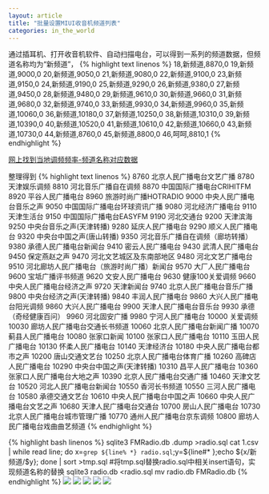 ```yaml
---
layout: article
title: "批量设置MIUI收音机频道列表"
categories: in_the_world
---
```


通过插耳机、打开收音机软件、自动扫描电台，可以得到一系列的频道数据，但频道名称均为“新频道”，
{% highlight text linenos %}
18,新频道,8870,0
19,新频道,9000,0
20,新频道,9050,0
21,新频道,9080,0
22,新频道,9100,0
23,新频道,9150,0
24,新频道,9190,0
25,新频道,9290,0
26,新频道,9380,0
27,新频道,9450,0
28,新频道,9480,0
29,新频道,9610,0
30,新频道,9660,0
31,新频道,9680,0
32,新频道,9740,0
33,新频道,9930,0
34,新频道,9960,0
35,新频道,10060,0
36,新频道,10180,0
37,新频道,10250,0
38,新频道,10310,0
39,新频道,10390,0
40,新频道,10520,0
41,新频道,10610,0
42,新频道,10660,0
43,新频道,10730,0
44,新频道,8760,0
45,新频道,8800,0
46,呵呵,8810,1
{% endhighlight %}

[网上找到当地调频频率-频道名称对应数据](http://tieba.baidu.com/p/1176987638)

整理得到
{% highlight text linenos %}
8760 北京人民广播电台文艺广播
8780 天津娱乐调频
8810 河北音乐广播自在调频
8870 中国国际广播电台CRIHITFM
8920 平谷人民广播电台
8960 旅游时尚广播HOTRADIO
9000 中央人民广播电台音乐之声
9050 中国国际广播电台环球资讯广播
9080 河北经济广播电台
9110 天津生活台
9150 中国国际广播电台EASYFM
9190 河北交通台
9200 天津滨海
9250 中央台音乐之声(天津转播)
9280 延庆人民广播电台
9290 顺义人民广播电台
9320 中央台中国之声(唐山转播)
9350 河北音乐广播自在调频（廊坊转播）
9380 承德人民广播电台新闻台
9410 密云人民广播电台
9430 武清人民广播电台
9450 保定燕赵之声
9470 河北文艺城区及东南部地区
9480 河北文艺广播电台
9510 河北廊坊人民广播电台（旅游时尚广播）新闻台
9570 大厂人民广播电台
9600 宝坻广播评书频道
9620 文安人民广播电台
9630 健康100关爱调频
9660 中央人民广播电台经济之声
9720 天津新闻台
9740 北京人民广播电台音乐广播
9800 中央台经济之声(天津转播)
9840 丰润人民广播电台
9860 大兴人民广播电台阳光调频
9860 大兴人民广播电台
9900 天津人民广播电台音乐台
9930 承德（奇经健康百问）
9960 河北固安广播
9980 宁河人民广播电台
10000 关爱调频
10030 廊坊人民广播电台交通长书频道
10060 北京人民广播电台新闻广播
10070 蓟县人民广播电台
10080 张家口新闻
10100 张家口人民广播电台
10110 玉田人民广播电台
10130 怀柔人民广播电台
10140 天津经济台
10180 中央人民广播电台都市之声
10200 唐山交通文艺台
10250 北京人民广播电台体育广播
10260 高碑店人民广播电台
10290 中央台中国之声(天津转播)
10310 昌平人民广播电台
10360 张家口人民广播电台大地之声
10390 北京人民广播电台交通广播
10460 天津文艺台
10520 河北人民广播电台新闻台
10550 香河长书频道
10550 三河人民广播电台
10580 承德交通文艺台
10610 中央人民广播电台中国之声
10660 中央人民广播电台文艺之声
10680 天津人民广播电台交通台
10700 房山人民广播电台
10730 北京人民广播电台城市管理广播
10770 通州人民广播电台京东调频
10800 廊坊人民广播电台戏曲曲艺频道
{% endhighlight %}

{% highlight bash linenos %}
sqlite3 FMRadio.db .dump >radio.sql
cat 1.csv | while read line; do x=`grep ${line% *} radio.sql`;y=${line#* };echo ${x/新频道/$y}; done | sort >tmp.sql
#将tmp.sql替换radio.sql中相关insert语句，实现频道名称的替换
sqlite3 radio.db <radio.sql
mv radio.db FMRadio.db
{% endhighlight %}
![](/images/miui_radio/101429.png)
![](/images/miui_radio/101450.png)
![](/images/miui_radio/101505.png)
![](/images/miui_radio/101520.png)
![](/images/miui_radio/101535.png)
